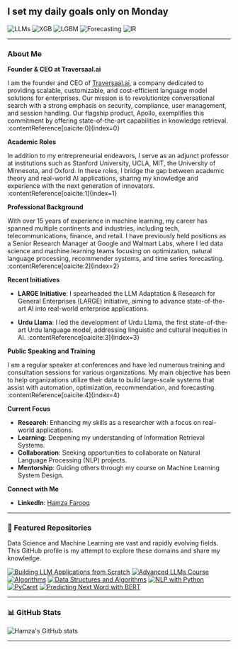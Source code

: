 ## I set my daily goals only on Monday

![LLMs](https://img.shields.io/badge/LLMs-informational?style=flat&logo=LLMs&logoColor=white&color=2bbc8a)
![XGB](https://img.shields.io/badge/XGB-informational?style=flat&logo=XGB&logoColor=white&color=2bbc8a)
![LGBM](https://img.shields.io/badge/LGBM-informational?style=flat&logo=LGBM&logoColor=white&color=2bbc8a)
![Forecasting](https://img.shields.io/badge/Forecasting-informational?style=flat&logo=Forecasting&logoColor=white&color=2bbc8a)
![IR](https://img.shields.io/badge/IR-informational?style=flat&logo=IR&logoColor=white&color=2bbc8a)

---

### About Me

**Founder & CEO at Traversaal.ai**

I am the founder and CEO of [Traversaal.ai](https://traversaal.ai), a company dedicated to providing scalable, customizable, and cost-efficient language model solutions for enterprises. Our mission is to revolutionize conversational search with a strong emphasis on security, compliance, user management, and session handling. Our flagship product, Apollo, exemplifies this commitment by offering state-of-the-art capabilities in knowledge retrieval. :contentReference[oaicite:0]{index=0}

**Academic Roles**

In addition to my entrepreneurial endeavors, I serve as an adjunct professor at institutions such as Stanford University, UCLA, MIT, the University of Minnesota, and Oxford. In these roles, I bridge the gap between academic theory and real-world AI applications, sharing my knowledge and experience with the next generation of innovators. :contentReference[oaicite:1]{index=1}

**Professional Background**

With over 15 years of experience in machine learning, my career has spanned multiple continents and industries, including tech, telecommunications, finance, and retail. I have previously held positions as a Senior Research Manager at Google and Walmart Labs, where I led data science and machine learning teams focusing on optimization, natural language processing, recommender systems, and time series forecasting. :contentReference[oaicite:2]{index=2}

**Recent Initiatives**

- **LARGE Initiative**: I spearheaded the LLM Adaptation & Research for General Enterprises (LARGE) initiative, aiming to advance state-of-the-art AI into real-world enterprise applications.

- **Urdu Llama**: I led the development of Urdu Llama, the first state-of-the-art Urdu language model, addressing linguistic and cultural inequities in AI. :contentReference[oaicite:3]{index=3}

**Public Speaking and Training**

I am a regular speaker at conferences and have led numerous training and consultation sessions for various organizations. My main objective has been to help organizations utilize their data to build large-scale systems that assist with automation, optimization, recommendation, and forecasting. :contentReference[oaicite:4]{index=4}

**Current Focus**

- **Research**: Enhancing my skills as a researcher with a focus on real-world applications.
- **Learning**: Deepening my understanding of Information Retrieval Systems.
- **Collaboration**: Seeking opportunities to collaborate on Natural Language Processing (NLP) projects.
- **Mentorship**: Guiding others through my course on Machine Learning System Design.

**Connect with Me**

- **LinkedIn**: [Hamza Farooq](https://www.linkedin.com/in/hamzafarooq/)

---

### 📌 Featured Repositories

Data Science and Machine Learning are vast and rapidly evolving fields. This GitHub profile is my attempt to explore these domains and share my knowledge.

[![Building LLM Applications from Scratch](https://github-readme-stats.vercel.app/api/pin/?username=hamzafarooq&repo=building-llm-applications-from-scratch)](https://github.com/hamzafarooq/building-llm-applications-from-scratch)
[![Advanced LLMs Course](https://github-readme-stats.vercel.app/api/pin/?username=hamzafarooq&repo=advanced-llms-course)](https://github.com/hamzafarooq/advanced-llms-course)
[![Algorithms](https://github-readme-stats.vercel.app/api/pin/?username=hamzafarooq&repo=algos)](https://github.com/hamzafarooq/algos)
[![Data Structures and Algorithms](https://github-readme-stats.vercel.app/api/pin/?username=hamzafarooq&repo=DataStructures-Algo)](https://github.com/hamzafarooq/DataStructures-Algo)
[![NLP with Python](https://github-readme-stats.vercel.app/api/pin/?username=hamzafarooq&repo=NLP-with-Python)](https://github.com/hamzafarooq/NLP-with-Python)
[![PyCaret](https://github-readme-stats.vercel.app/api/pin/?username=hamzafarooq&repo=pycaret)](https://github.com/hamzafarooq/pycaret)
[![Predicting Next Word with BERT](https://github-readme-stats.vercel.app/api/pin/?username=hamzafarooq&repo=predicting_next_word_BERT)](https://github.com/hamzafarooq/predicting_next_word_BERT)

---

### 📊 GitHub Stats

![Hamza's GitHub stats](https://github-readme-stats.vercel.app/api?username=hamzafarooq&show_icons=true&theme=radical)

---

